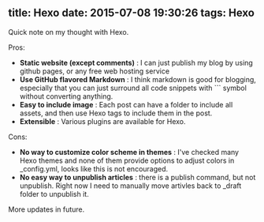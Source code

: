title: Hexo
date: 2015-07-08 19:30:26
tags: Hexo
---

Quick note on my thought with Hexo.

Pros:
- **Static website (except comments)** : I can just publish my blog by using github pages, or any free web hosting service
- **Use GitHub flavored Markdown** : I think markdown is good for blogging, especially that you can just surround all code snippets with \`\`\` symbol without converting anything.
- **Easy to include image** : Each post can have a folder to include all assets, and then use Hexo tags to include them in the post.
- **Extensible** : Various plugins are available for Hexo.

Cons:
- **No way to customize color scheme in themes** : I've checked many Hexo themes and none of them provide options to adjust colors in _config.yml, looks like this is not encouraged.
- **No easy way to unpublish articles** : there is a publish command, but not unpublish. Right now I need to manually move artivles back to _draft folder to unpublish it.


More updates in future.

